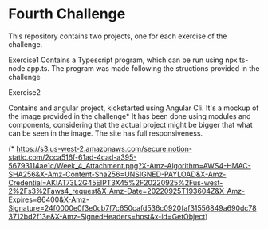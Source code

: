 # Fourth Challenge

This repository contains two projects, one for each exercise of the challenge.

Exercise1 
Contains a Typescript program, which can be run using npx ts-node app.ts. The program was made following the structions provided in the challenge

Exercise2

Contains and angular project, kickstarted using Angular Cli. It's a mockup of the image provided in the challenge* 
It has been done using modules and components, considering that the actual project might be bigger that what can be seen in the image.
The site has full responsiveness.

(* https://s3.us-west-2.amazonaws.com/secure.notion-static.com/2cca516f-61ad-4cad-a395-56793114ae1c/Week_4_Attachment.png?X-Amz-Algorithm=AWS4-HMAC-SHA256&X-Amz-Content-Sha256=UNSIGNED-PAYLOAD&X-Amz-Credential=AKIAT73L2G45EIPT3X45%2F20220925%2Fus-west-2%2Fs3%2Faws4_request&X-Amz-Date=20220925T193604Z&X-Amz-Expires=86400&X-Amz-Signature=24f0000e0f3e0cb7f7c650cafd536c0920faf31556849a690dc783712bd2f13e&X-Amz-SignedHeaders=host&x-id=GetObject)

